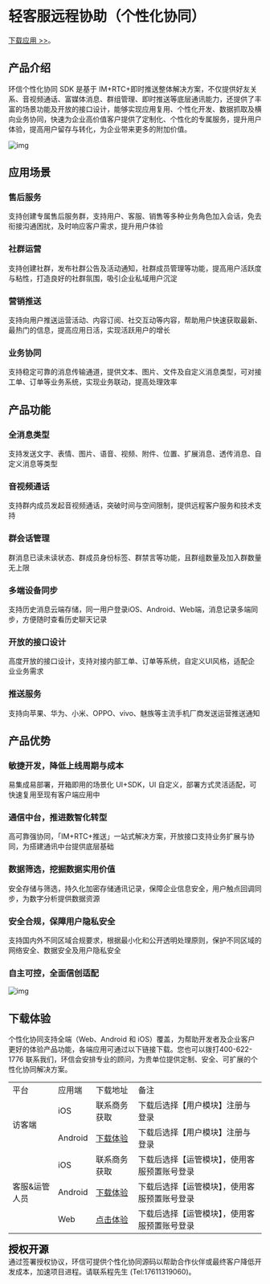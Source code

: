 ﻿# 轻客服远程协助（个性化协同）

<Toc />

[下载应用 >>](#下载体验)。

## 产品介绍

环信个性化协同 SDK 是基于 IM+RTC+即时推送整体解决方案，不仅提供好友关系、音视频通话、富媒体消息、群组管理、即时推送等底层通讯能力，还提供了丰富的场景功能及开放的接口设计，能够实现应用复用、个性化开发、数据抓取及横向业务协同，快速为企业高价值客户提供了定制化、个性化的专属服务，提升用户体验，提高用户留存与转化，为企业带来更多的附加价值。

![img](@static/images/privitization/lowcode.png)


## 应用场景
### 售后服务
支持创建专属售后服务群，支持用户、客服、销售等多种业务角色加入会话，免去衔接沟通困扰，及时响应客户需求，提升用户体验

### 社群运营
支持创建社群，发布社群公告及活动通知，社群成员管理等功能，提高用户活跃度与粘性，打造良好的社群氛围，吸引企业私域用户沉淀

### 营销推送
支持向用户推送运营活动、内容订阅、社交互动等内容，帮助用户快速获取最新、最热门的信息，提高应用日活，实现活跃用户的增长

### 业务协同
支持稳定可靠的消息传输通道，提供文本、图片、文件及自定义消息类型，可对接工单、订单等业务系统，实现业务联动，提高处理效率

## 产品功能

### 全消息类型

支持发送文字、表情、图片、语音、视频、附件、位置、扩展消息、透传消息、自定义消息等类型

### 音视频通话

支持群内成员发起音视频通话，突破时间与空间限制，提供远程客户服务和技术支持

### 群会话管理

群消息已读未读状态、群成员身份标签、群禁言等功能，且群组数量及加入群数量无上限
 
### 多端设备同步

支持历史消息云端存储，同一用户登录iOS、Android、Web端，消息记录多端同步，方便随时查看历史聊天记录

### 开放的接口设计

高度开放的接口设计，支持对接内部工单、订单等系统，自定义UI风格，适配企业业务需求

### 推送服务

支持向苹果、华为、小米、OPPO、vivo、魅族等主流手机厂商发送运营推送通知



## 产品优势

### 敏捷开发，降低上线周期与成本

易集成易部署，开箱即用的场景化 UI+SDK，UI 自定义，部署方式灵活适配，可快速复用至现有客户端应用中

### 通信中台，推进数智化转型

高可靠强协同，「IM+RTC+推送」一站式解决方案，开放接口支持业务扩展与协同，为搭建通讯中台提供底层基础

### 数据筛选，挖掘数据实用价值

安全存储与筛选，持久化加密存储通讯记录，保障企业信息安全，用户触点回调同步，为数字分析提供数据资源

### 安全合规，保障用户隐私安全

支持国内外不同区域合规要求，根据最小化和公开透明处理原则，保护不同区域的网络安全、数据安全及用户隐私安全

### 自主可控，全面信创适配

![img](@static/images/privitization/uc_client.png)

## 下载体验

个性化协同支持全端（Web、Android 和 iOS）覆盖，为帮助开发者及企业客户更好的体验产品功能，各端应用可通过以下链接下载。您也可以拨打400-622-1776 联系我们，环信会安排专业的顾问，为贵单位提供定制、安全、可扩展的个性化协同解决方案。

<table>
<tr><td>平台</td><td>应用端</td><td>下载地址</td><td>备注</td></tr>
<tr><td rowspan="2">访客端</td><td>iOS</td><td>联系商务获取</td><td>下载后选择【用户模块】注册与登录</td></tr>
<tr><td>Android</td><td><a href="https://www.pgyer.com/UtUNdP">下载体验</a></td><td>下载后选择【用户模块】注册与登录</td></tr>
<tr><td rowspan="3">客服&运管人员</td><td>iOS</td><td>联系商务获取</td><td>下载后选择【运管模块】，使用客服预置账号登录</td></tr>
<tr><td>Android</td><td><a href="https://www.pgyer.com/UtUNdP">下载体验</a></td><td>下载后选择【运管模块】，使用客服预置账号登录</td></tr>
<tr><td>Web</td><td><a href="http://106.120.21.108:20880/">点击体验</a></td><td>下载后选择【运管模块】，使用客服预置账号登录</td></tr>
</table>
<!--
| 应用端 | 下载地址 |
| :------------------- | :----- |
| Web | [下载体验](http://39.105.11.55/#/login) |
| Android | [下载体验](https://www.pgyer.com/Bt7N) |
| iOS | [下载体验](https://www.pgyer.com/lbTC)|
-->
<span style="color:#000;font-weight:bold;font-size:20px;">授权开源</span><br>
<span>通过签署授权协议，环信可提供个性化协同源码以帮助合作伙伴或最终客户降低开发成本，加速项目进程。请联系程先生 (Tel:17611319060)。</span>